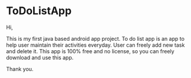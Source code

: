 # ToDoListApp

Hi,

This is my first java based android app project. To do list app is an app to help user maintain their activities everyday. User can freely add new task and delete it. This app is 100% free and no license, so you can freely download and use this app.

Thank you.
